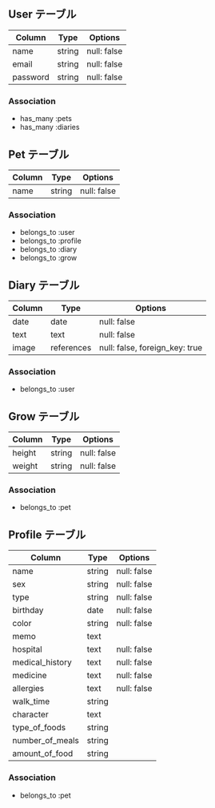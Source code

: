 







## User テーブル

|  Column            |  Type               |  Options          |
| ------------------ | ------------------- | ----------------- |
| name               | string              | null: false       |
| email              | string              | null: false       |
| password           | string              | null: false       |

### Association
- has_many :pets
- has_many :diaries

## Pet テーブル

|  Column            |  Type            |  Options                         |
| ------------------ | ---------------- | -------------------------------- |
| name               | string           | null: false                      |

### Association
- belongs_to :user
- belongs_to :profile
- belongs_to :diary
- belongs_to :grow

## Diary テーブル

|  Column            |  Type               |  Options                        |
| ------------------ | ------------------- | ------------------------------- |
| date               | date                | null: false                     |
| text               | text                | null: false                     |
| image              | references          | null: false, foreign_key: true  |

### Association
- belongs_to :user

## Grow テーブル

|  Column            |  Type               |  Options           |
| ------------------ | ------------------- | ------------------ |
| height             | string              | null: false        |
| weight             | string              | null: false        |

### Association
- belongs_to :pet

## Profile テーブル
|  Column            |  Type            |  Options              |
| ------------------ | ---------------- | --------------------- |
| name               | string           | null: false           |
| sex                | string           | null: false           |
| type               | string           | null: false           |
| birthday           | date             | null: false           |
| color              | string           | null: false           |
| memo               | text             |                       |
| hospital           | text             | null: false           |
| medical_history    | text             | null: false           |
| medicine           | text             | null: false           |
| allergies          | text             | null: false           |
| walk_time          | string           |                       |
| character          | text             |                       |
| type_of_foods      | string           |                       |
| number_of_meals    | string           |                       |
| amount_of_food     | string           |                       |

### Association
- belongs_to :pet